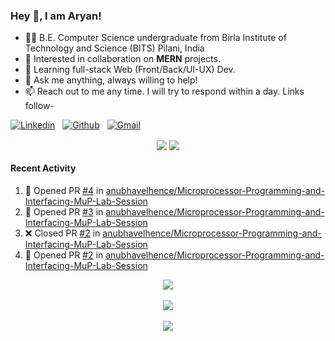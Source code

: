 ### Hey 👋, I am Aryan!
- 👨‍🎓 B.E. Computer Science undergraduate from Birla Institute of Technology and Science (BITS) Pilani, India
- 💖 Interested in collaboration on **MERN** projects.
- 🌱 Learning full-stack Web (Front/Back/UI-UX) Dev.
- 💬 Ask me anything, always willing to help!
- 📫 Reach out to me any time. I will try to respond within a day. Links follow-

<!-- Connection Links -->
[![Linkedin](https://img.shields.io/badge/-LinkedIn-blue?style=flat&logo=Linkedin&logoColor=white)](https://www.linkedin.com/in/aryan-bakshi-005b27222/)&nbsp;&nbsp;
[![Github](https://img.shields.io/badge/-Github-000?style=flat&logo=Github&logoColor=white)](https://github.com/aryan-bakshii)&nbsp;&nbsp;
[![Gmail](https://img.shields.io/badge/-Gmail-c14438?style=flat&logo=Gmail&logoColor=white)](mailto:aryanbakshi2021@gmail.com)

<!-- User Stats -->
<p align="center">
  <img align="center" src="https://img.shields.io/github/followers/aryan-bakshii?style=social" />  
  <img align="center" src="https://visitor-badge.laobi.icu/badge?page_id=aryan-bakshii.visitor-badge" />
</p>

#### Recent Activity

<!--START_SECTION:activity-->
1. 💪 Opened PR [#4](https://github.com/anubhavelhence/Microprocessor-Programming-and-Interfacing-MuP-Lab-Session/pull/4) in [anubhavelhence/Microprocessor-Programming-and-Interfacing-MuP-Lab-Session](https://github.com/anubhavelhence/Microprocessor-Programming-and-Interfacing-MuP-Lab-Session)
2. 💪 Opened PR [#3](https://github.com/anubhavelhence/Microprocessor-Programming-and-Interfacing-MuP-Lab-Session/pull/3) in [anubhavelhence/Microprocessor-Programming-and-Interfacing-MuP-Lab-Session](https://github.com/anubhavelhence/Microprocessor-Programming-and-Interfacing-MuP-Lab-Session)
3. ❌ Closed PR [#2](https://github.com/anubhavelhence/Microprocessor-Programming-and-Interfacing-MuP-Lab-Session/pull/2) in [anubhavelhence/Microprocessor-Programming-and-Interfacing-MuP-Lab-Session](https://github.com/anubhavelhence/Microprocessor-Programming-and-Interfacing-MuP-Lab-Session)
4. 💪 Opened PR [#2](https://github.com/anubhavelhence/Microprocessor-Programming-and-Interfacing-MuP-Lab-Session/pull/2) in [anubhavelhence/Microprocessor-Programming-and-Interfacing-MuP-Lab-Session](https://github.com/anubhavelhence/Microprocessor-Programming-and-Interfacing-MuP-Lab-Session)
<!--END_SECTION:activity-->

<!-- Coding Stats -->
<p align="center">
  <img align="center" src="https://github-readme-stats-sigma-five.vercel.app/api?username=aryan-bakshii&show_icons=true&theme=dark" /> <br><br>
  <img align="center" src="https://github-readme-streak-stats.herokuapp.com/?user=aryan-bakshii&theme=dark" /> <br><br>
  <img align="center" src="https://github-readme-stats.vercel.app/api/wakatime?username=aryan-bakshii&layout=compact&theme=dark" />  
</p>

